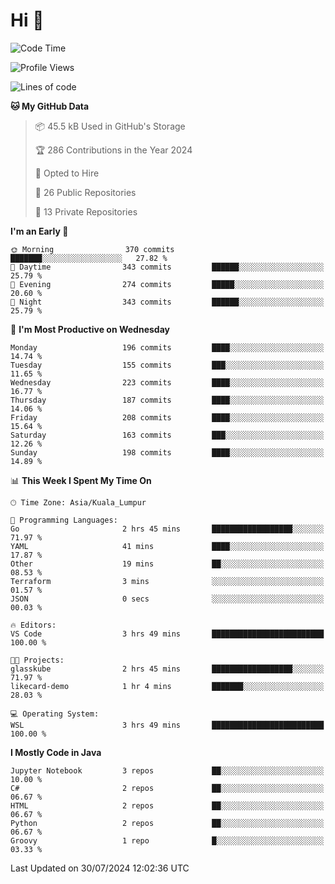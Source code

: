 <h1>Hi 👋</h1>

<!--START_SECTION:waka-->
![Code Time](http://img.shields.io/badge/Code%20Time-583%20hrs%2039%20mins-blue)

![Profile Views](http://img.shields.io/badge/Profile%20Views-102-blue)

![Lines of code](https://img.shields.io/badge/From%20Hello%20World%20I%27ve%20Written-1.2%20million%20lines%20of%20code-blue)

**🐱 My GitHub Data** 

> 📦 45.5 kB Used in GitHub's Storage 
 > 
> 🏆 286 Contributions in the Year 2024
 > 
> 💼 Opted to Hire
 > 
> 📜 26 Public Repositories 
 > 
> 🔑 13 Private Repositories 
 > 
**I'm an Early 🐤** 

```text
🌞 Morning                370 commits         ███████░░░░░░░░░░░░░░░░░░   27.82 % 
🌆 Daytime                343 commits         ██████░░░░░░░░░░░░░░░░░░░   25.79 % 
🌃 Evening                274 commits         █████░░░░░░░░░░░░░░░░░░░░   20.60 % 
🌙 Night                  343 commits         ██████░░░░░░░░░░░░░░░░░░░   25.79 % 
```
📅 **I'm Most Productive on Wednesday** 

```text
Monday                   196 commits         ████░░░░░░░░░░░░░░░░░░░░░   14.74 % 
Tuesday                  155 commits         ███░░░░░░░░░░░░░░░░░░░░░░   11.65 % 
Wednesday                223 commits         ████░░░░░░░░░░░░░░░░░░░░░   16.77 % 
Thursday                 187 commits         ████░░░░░░░░░░░░░░░░░░░░░   14.06 % 
Friday                   208 commits         ████░░░░░░░░░░░░░░░░░░░░░   15.64 % 
Saturday                 163 commits         ███░░░░░░░░░░░░░░░░░░░░░░   12.26 % 
Sunday                   198 commits         ████░░░░░░░░░░░░░░░░░░░░░   14.89 % 
```


📊 **This Week I Spent My Time On** 

```text
🕑︎ Time Zone: Asia/Kuala_Lumpur

💬 Programming Languages: 
Go                       2 hrs 45 mins       ██████████████████░░░░░░░   71.97 % 
YAML                     41 mins             ████░░░░░░░░░░░░░░░░░░░░░   17.87 % 
Other                    19 mins             ██░░░░░░░░░░░░░░░░░░░░░░░   08.53 % 
Terraform                3 mins              ░░░░░░░░░░░░░░░░░░░░░░░░░   01.57 % 
JSON                     0 secs              ░░░░░░░░░░░░░░░░░░░░░░░░░   00.03 % 

🔥 Editors: 
VS Code                  3 hrs 49 mins       █████████████████████████   100.00 % 

🐱‍💻 Projects: 
glasskube                2 hrs 45 mins       ██████████████████░░░░░░░   71.97 % 
likecard-demo            1 hr 4 mins         ███████░░░░░░░░░░░░░░░░░░   28.03 % 

💻 Operating System: 
WSL                      3 hrs 49 mins       █████████████████████████   100.00 % 
```

**I Mostly Code in Java** 

```text
Jupyter Notebook         3 repos             ██░░░░░░░░░░░░░░░░░░░░░░░   10.00 % 
C#                       2 repos             ██░░░░░░░░░░░░░░░░░░░░░░░   06.67 % 
HTML                     2 repos             ██░░░░░░░░░░░░░░░░░░░░░░░   06.67 % 
Python                   2 repos             ██░░░░░░░░░░░░░░░░░░░░░░░   06.67 % 
Groovy                   1 repo              █░░░░░░░░░░░░░░░░░░░░░░░░   03.33 % 
```




 Last Updated on 30/07/2024 12:02:36 UTC
<!--END_SECTION:waka-->
